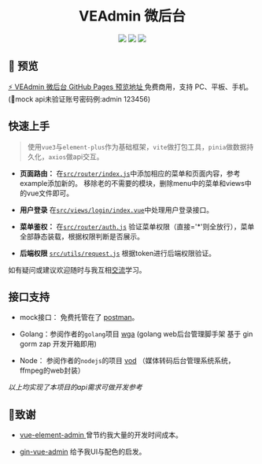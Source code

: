 <div align="center">
    <h1>VEAdmin 微后台</h1>
    <img src="https://img.shields.io/github/stars/penndev/veadmin" />
    <img src="https://img.shields.io/github/languages/code-size/penndev/veadmin" />
    <img src="https://img.shields.io/github/license/penndev/veadmin" />
</div>

## 🎉 预览

[⚡️ VEAdmin 微后台 GitHub Pages 预览地址 ](https://penndev.github.io/veadmin) 免费商用，支持 PC、平板、手机。 (🔑mock api未验证账号密码例:admin 123456)

## 快速上手

> 使用`vue3`与`element-plus`作为基础框架，`vite`做打包工具，`pinia`做数据持久化，`axios`做api交互。

- **页面路由：** 在[`src/router/index.js`](https://github.com/penndev/veadmin/blob/main/src/router/index.js#L56)中添加相应的菜单和页面内容，参考example添加新的。 移除老的不需要的模块，删除menu中的菜单和views中的vue文件即可。

- **用户登录** 在[`src/views/login/index.vue`](https://github.com/penndev/veadmin/blob/main/src/views/login/index.vue#L161)中处理用户登录接口。

- **菜单鉴权：** 在[`src/router/auth.js`](https://github.com/penndev/veadmin/blob/main/src/router/auth.js#L30) 验证菜单权限（直接='*'则全放行），菜单全部静态装载，根据权限判断是否展示。

- **后端权限** [`src/utils/request.js`](https://github.com/penndev/veadmin/blob/main/src/utils/request.js#L20) 根据token进行后端权限验证。


如有疑问或建议欢迎随时与我互相[交流](mailto:pennilessfor@gmail.com?subject=veadmin)学习。

## 接口支持

- mock接口： 免费托管在了 [postman](https://www.postman.com/)。

- Golang：参阅作者的`golang`项目 [wga](https://github.com/penndev/wga) (golang web后台管理脚手架 基于 gin gorm zap 开发开箱即用)

- Node： 参阅作者的`nodejs`的项目 [vod](https://github.com/penndev/vod) （媒体转码后台管理系统系统，ffmpeg的web封装）

*以上均实现了本项目的api需求可做开发参考*

## 🙏致谢

- [vue-element-admin ](https://github.com/PanJiaChen/vue-element-admin) 曾节约我大量的开发时间成本。

- [gin-vue-admin](https://github.com/flipped-aurora/gin-vue-admin) 给予我UI与配色的启发。
